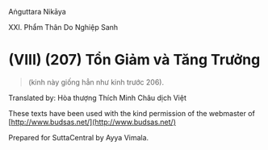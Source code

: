  

Aṅguttara Nikāya

XXI. Phẩm Thân Do Nghiệp Sanh

# (VIII) (207) Tổn Giảm và Tăng Trưởng

> (kinh này giống hẳn như kinh trước 206).

Translated by: Hòa thượng Thích Minh Châu dịch Việt

These texts have been used with the kind permission of the webmaster of [http://www.budsas.net/](http://www.budsas.net/)

Prepared for SuttaCentral by Ayya Vimala.